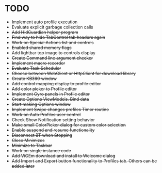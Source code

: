# TODO

* Implement auto profile execution
* Evaluate explicit garbage collection calls
* ~~Add HidGuardian helper program~~
* ~~Find way to hide TabControl tab headers again~~
* ~~Work on Special Actions list and controls~~
* ~~Enabled shared memory flags~~
* ~~Add lightbar top image to controls display~~
* ~~Create Command line argument checker~~
* ~~Implement macro recorder~~
* ~~Evaluate Task Scheduler~~
* ~~Choose between WebClient or HttpClient for download library~~
* ~~Create KB360 window~~
* ~~Add control mapping display to profile editor~~
* ~~Add color picker to Profile editor~~
* ~~Implement Gyro panels in Profile editor~~
* ~~Create Options ViewModels. Bind data~~
* ~~Start making Options window~~
* ~~Implement Swipe changes profiles Timer routine~~
* ~~Work on Auto Profiles user control~~
* ~~Check Show Notification setting behavior~~
* ~~Make small ColorPicker dialog for custom color selection~~
* ~~Enable suspend and resume functionality~~
* ~~Disconnect BT when Stopping~~
* ~~Close Minimizes~~
* ~~Minimize to Taskbar~~
* ~~Work on single instance code~~
* ~~Add ViGEm download and install to Welcome dialog~~
* ~~Add Import and Export button functionality to Profiles tab. Others can be added later~~

